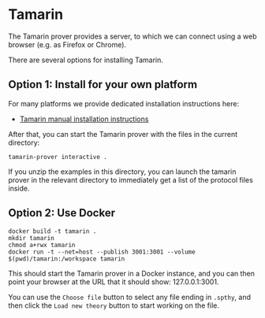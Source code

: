 # Tamarin

The Tamarin prover provides a server, to which we can connect using a web browser (e.g. as Firefox or Chrome).

There are several options for installing Tamarin.

## Option 1: Install for your own platform

For many platforms we provide dedicated installation instructions here:

  * [Tamarin manual installation instructions](https://tamarin-prover.github.io/manual/book/002_installation.html)

After that, you can start the Tamarin prover with the files in the current directory:

  `tamarin-prover interactive .`

If you unzip the examples in this directory, you can launch the tamarin prover in the relevant directory to immediately get a list of the protocol files inside.

## Option 2: Use Docker

```
docker build -t tamarin .
mkdir tamarin
chmod a+rwx tamarin
docker run -t --net=host --publish 3001:3001 --volume $(pwd)/tamarin:/workspace tamarin
```

This should start the Tamarin prover in a Docker instance, and you can then point your browser at the URL that it should show: 127.0.0.1:3001.

You can use the `Choose file` button to select any file ending in `.spthy`, and then click the `Load new theory` button to start working on the file.
